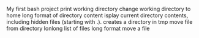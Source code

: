 My first bash project
print working directory 
change working directory to home
long format of directory content
isplay current directory contents, including hidden files (starting with .).
creates a directory in tmp
move file from directory
lonlong list of files
long format
move a file 
